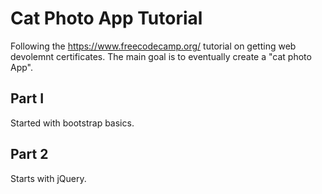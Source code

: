 # Cat Photo App Tutorial
Following the https://www.freecodecamp.org/ tutorial on getting web devolemnt certificates. The main goal is to eventually create a "cat photo App". 
## Part I
Started with bootstrap basics. 


## Part 2

Starts with jQuery. 